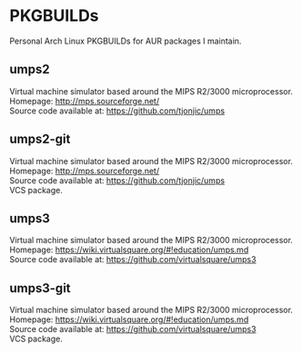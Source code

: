# PKGBUILDs
Personal Arch Linux PKGBUILDs for AUR packages I maintain.
## umps2
Virtual machine simulator based around the MIPS R2/3000 microprocessor.\
Homepage: http://mps.sourceforge.net/ \
Source code available at: https://github.com/tjonjic/umps
## umps2-git
Virtual machine simulator based around the MIPS R2/3000 microprocessor.\
Homepage: http://mps.sourceforge.net/ \
Source code available at: https://github.com/tjonjic/umps \
VCS package.
## umps3
Virtual machine simulator based around the MIPS R2/3000 microprocessor.\
Homepage: https://wiki.virtualsquare.org/#!education/umps.md \
Source code available at: https://github.com/virtualsquare/umps3
## umps3-git
Virtual machine simulator based around the MIPS R2/3000 microprocessor.\
Homepage: https://wiki.virtualsquare.org/#!education/umps.md \
Source code available at: https://github.com/virtualsquare/umps3 \
VCS package.
